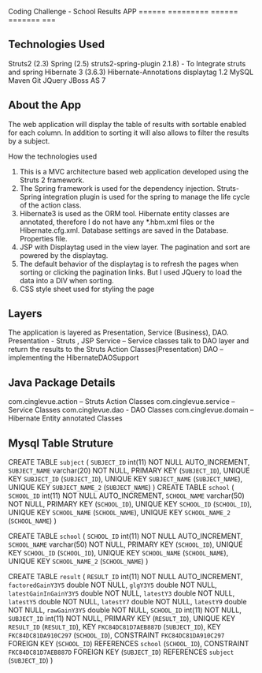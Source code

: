 Coding Challenge - School Results APP
====== =========   ====== ======= ===

Technologies Used
-----------------
Struts2 (2.3)
Spring (2.5)
struts2-spring-plugin 2.1.8) - To Integrate struts and spring 
Hibernate 3 (3.6.3)
Hibernate-Annotations
displaytag 1.2
MySQL
Maven
Git
JQuery
JBoss AS 7

About the App
-------------
The web application will display the table of results with sortable enabled for each column. In addition to sorting it will also allows to filter the results by a subject.

How the technologies used
1.	This is a MVC architecture based web application developed using the Struts 2 framework. 
2.	The Spring framework is used for the dependency injection. Struts-Spring integration plugin is used for the spring to manage the life cycle of the action class.
3.	Hibernate3 is used as the ORM tool. Hibernate entity classes are annotated, therefore I do not have any *.hbm.xml  files or the Hibernate.cfg.xml. Database settings are saved in the Database. Properties file. 
4.	JSP with Displaytag used in the view layer. The pagination and sort are powered by the displaytag. 
5.	The default behavior of the displaytag is to refresh the pages when sorting or clicking the pagination links. But I used JQuery to load the data into a DIV when sorting. 
6.	CSS style sheet used for styling the page 

Layers
------

The application is layered as Presentation, Service (Business), DAO.
Presentation - Struts , JSP
Service – Service classes talk to DAO layer and return the results to the Struts Action Classes(Presentation)
DAO – implementing the HibernateDAOSupport 

Java Package Details
--------------------

com.cinglevue.action –   Struts Action Classes
com.cinglevue.service – Service Classes
com.cinglevue.dao      -  DAO Classes
com.cinglevue.domain – Hibernate Entity annotated Classes

Mysql Table Struture
--------------------
CREATE TABLE `subject` (
  `SUBJECT_ID` int(11) NOT NULL AUTO_INCREMENT,
  `SUBJECT_NAME` varchar(20) NOT NULL,
  PRIMARY KEY (`SUBJECT_ID`),
  UNIQUE KEY `SUBJECT_ID` (`SUBJECT_ID`),
  UNIQUE KEY `SUBJECT_NAME` (`SUBJECT_NAME`),
  UNIQUE KEY `SUBJECT_NAME_2` (`SUBJECT_NAME`)
) 
CREATE TABLE `school` (
  `SCHOOL_ID` int(11) NOT NULL AUTO_INCREMENT,
  `SCHOOL_NAME` varchar(50) NOT NULL,
  PRIMARY KEY (`SCHOOL_ID`),
  UNIQUE KEY `SCHOOL_ID` (`SCHOOL_ID`),
  UNIQUE KEY `SCHOOL_NAME` (`SCHOOL_NAME`),
  UNIQUE KEY `SCHOOL_NAME_2` (`SCHOOL_NAME`)
)

CREATE TABLE `school` (
  `SCHOOL_ID` int(11) NOT NULL AUTO_INCREMENT,
  `SCHOOL_NAME` varchar(50) NOT NULL,
  PRIMARY KEY (`SCHOOL_ID`),
  UNIQUE KEY `SCHOOL_ID` (`SCHOOL_ID`),
  UNIQUE KEY `SCHOOL_NAME` (`SCHOOL_NAME`),
  UNIQUE KEY `SCHOOL_NAME_2` (`SCHOOL_NAME`)
)

CREATE TABLE `result` (
  `RESULT_ID` int(11) NOT NULL AUTO_INCREMENT,
  `factoredGainY3Y5` double NOT NULL,
  `glgY3Y5` double NOT NULL,
  `latestGainInGainY3Y5` double NOT NULL,
  `latestY3` double NOT NULL,
  `latestY5` double NOT NULL,
  `latestY7` double NOT NULL,
  `latestY9` double NOT NULL,
  `rawGainY3Y5` double NOT NULL,
  `SCHOOL_ID` int(11) NOT NULL,
  `SUBJECT_ID` int(11) NOT NULL,
  PRIMARY KEY (`RESULT_ID`),
  UNIQUE KEY `RESULT_ID` (`RESULT_ID`),
  KEY `FKC84DC81D7AEB887D` (`SUBJECT_ID`),
  KEY `FKC84DC81DA910C297` (`SCHOOL_ID`),
  CONSTRAINT `FKC84DC81DA910C297` FOREIGN KEY (`SCHOOL_ID`) REFERENCES `school` (`SCHOOL_ID`),
  CONSTRAINT `FKC84DC81D7AEB887D` FOREIGN KEY (`SUBJECT_ID`) REFERENCES `subject` (`SUBJECT_ID`)
)
